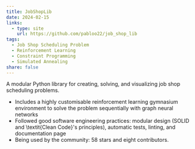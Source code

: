 ```yaml
---
title: JobShopLib
date: 2024-02-15
links:
  - type: site
    url: https://github.com/pabloo22/job_shop_lib
tags:
  - Job Shop Scheduling Problem
  - Reinforcement Learning
  - Constraint Programming
  - Simulated Annealing
share: false
---
```


A modular Python library for creating, solving, and visualizing job shop scheduling problems.

- Includes a highly customisable reinforcement learning gymnasium environment to solve the problem sequentially with graph neural networks
- Followed good software engineering practices: modular design (SOLID and \textit{Clean Code}'s principles), automatic tests, linting, and documentation page
- Being used by the community: 58 stars and eight contributors.

<!--more-->
